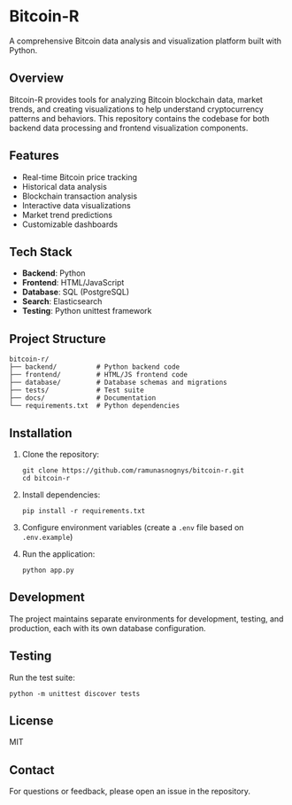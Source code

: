 # Bitcoin-R

A comprehensive Bitcoin data analysis and visualization platform built with Python.

## Overview

Bitcoin-R provides tools for analyzing Bitcoin blockchain data, market trends, and creating visualizations to help understand cryptocurrency patterns and behaviors. This repository contains the codebase for both backend data processing and frontend visualization components.

## Features

- Real-time Bitcoin price tracking
- Historical data analysis
- Blockchain transaction analysis
- Interactive data visualizations
- Market trend predictions
- Customizable dashboards

## Tech Stack

- **Backend**: Python
- **Frontend**: HTML/JavaScript
- **Database**: SQL (PostgreSQL)
- **Search**: Elasticsearch
- **Testing**: Python unittest framework

## Project Structure

```
bitcoin-r/
├── backend/          # Python backend code
├── frontend/         # HTML/JS frontend code
├── database/         # Database schemas and migrations
├── tests/            # Test suite
├── docs/             # Documentation
└── requirements.txt  # Python dependencies
```

## Installation

1. Clone the repository:
   ```
   git clone https://github.com/ramunasnognys/bitcoin-r.git
   cd bitcoin-r
   ```

2. Install dependencies:
   ```
   pip install -r requirements.txt
   ```

3. Configure environment variables (create a `.env` file based on `.env.example`)

4. Run the application:
   ```
   python app.py
   ```

## Development

The project maintains separate environments for development, testing, and production, each with its own database configuration.

## Testing

Run the test suite:
```
python -m unittest discover tests
```

## License

MIT

## Contact

For questions or feedback, please open an issue in the repository.